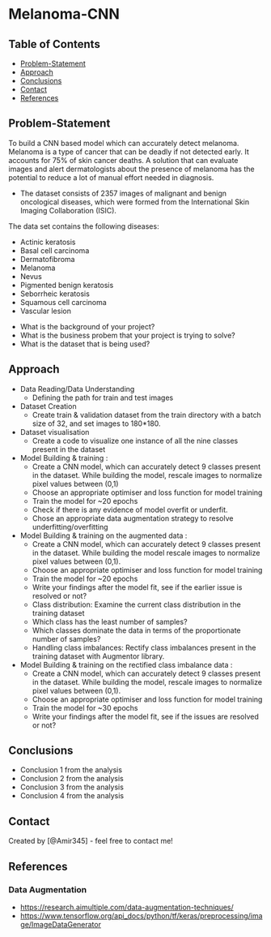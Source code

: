 # Melanoma-CNN

## Table of Contents
* [Problem-Statement](#Problem-Statement)
* [Approach](#Approach)
* [Conclusions](#conclusions)
* [Contact](#contact)
* [References](#References)

## Problem-Statement
To build a CNN based model which can accurately detect melanoma. Melanoma is a type of cancer that can be deadly if not detected early. It accounts for 75% of skin cancer deaths. A solution that can evaluate images and alert dermatologists about the presence of melanoma has the potential to reduce a lot of manual effort needed in diagnosis.

- The dataset consists of 2357 images of malignant and benign oncological diseases, which were formed from the International Skin Imaging Collaboration (ISIC).

The data set contains the following diseases:

* Actinic keratosis
* Basal cell carcinoma
* Dermatofibroma
* Melanoma
* Nevus
* Pigmented benign keratosis
* Seborrheic keratosis
* Squamous cell carcinoma
* Vascular lesion
- What is the background of your project?
- What is the business probem that your project is trying to solve?
- What is the dataset that is being used?

## Approach

* Data Reading/Data Understanding
    - Defining the path for train and test images 
* Dataset Creation
    - Create train & validation dataset from the train directory with a batch size of 32, and set images to 180*180.
* Dataset visualisation
    - Create a code to visualize one instance of all the nine classes present in the dataset 
* Model Building & training : 
    - Create a CNN model, which can accurately detect 9 classes present in the dataset. While building the model, rescale images to normalize pixel values between (0,1)
    - Choose an appropriate optimiser and loss function for model training
    - Train the model for ~20 epochs
    - Check if there is any evidence of model overfit or underfit.
    - Chose an appropriate data augmentation strategy to resolve underfitting/overfitting 
* Model Building & training on the augmented data :
    - Create a CNN model, which can accurately detect 9 classes present in the dataset. While building the model rescale images to normalize pixel values between (0,1).
    - Choose an appropriate optimiser and loss function for model training
    - Train the model for ~20 epochs
    - Write your findings after the model fit, see if the earlier issue is resolved or not?
    - Class distribution: Examine the current class distribution in the training dataset 
    - Which class has the least number of samples?
    - Which classes dominate the data in terms of the proportionate number of samples?
    - Handling class imbalances: Rectify class imbalances present in the training dataset with Augmentor library.
* Model Building & training on the rectified class imbalance data :
    - Create a CNN model, which can accurately detect 9 classes present in the dataset. While building the model, rescale images to normalize pixel values between (0,1).
    - Choose an appropriate optimiser and loss function for model training
    - Train the model for ~30 epochs
    - Write your findings after the model fit, see if the issues are resolved or not?
## Conclusions
- Conclusion 1 from the analysis
- Conclusion 2 from the analysis
- Conclusion 3 from the analysis
- Conclusion 4 from the analysis


## Contact
Created by [@Amir345] - feel free to contact me!

## References
### Data Augmentation
* https://research.aimultiple.com/data-augmentation-techniques/
* https://www.tensorflow.org/api_docs/python/tf/keras/preprocessing/image/ImageDataGenerator 